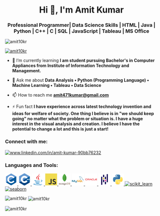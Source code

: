 <h1 align="center">Hi 👋, I'm Amit Kumar</h1>
<h3 align="center">Professional Programmer| Data Science Skills | HTML | Java | Python | C++ | C | SQL | JavaScript | Tableau | MS Office</h3>

<p align="left"> <img src="https://komarev.com/ghpvc/?username=amit10kr&label=Profile%20views&color=0e75b6&style=flat" alt="amit10kr" /> </p>

<p align="left"> <a href="https://github.com/ryo-ma/github-profile-trophy"><img src="https://github-profile-trophy.vercel.app/?username=amit10kr" alt="amit10kr" /></a> </p>

- 🌱 I’m currently learning **I am student pursuing Bachelor's in Computer Appliances from Institute of Information Technology and Management.**

- 💬 Ask me about **Data Analysis • Python (Programming Language) • Machine Learning • Tableau • Data Science**

- 📫 How to reach me **amit471kumar@gmail.com**

- ⚡ Fun fact **I have experience across latest technology invention and ideas for welfare of society. One thing I believe is in "we should keep going" no matter what the problem or situation is. I have a huge interest in the visual analysis and creation. I believe I have the potential to change a lot and this is just a start!**

<h3 align="left">Connect with me:</h3>
<p align="left">
<a href="https://linkedin.com/in/www.linkedin.com/in/amit-kumar-90bb76232" target="blank"><img align="center" src="https://raw.githubusercontent.com/rahuldkjain/github-profile-readme-generator/master/src/images/icons/Social/linked-in-alt.svg" alt="www.linkedin.com/in/amit-kumar-90bb76232" height="30" width="40" /></a>
</p>

<h3 align="left">Languages and Tools:</h3>
<p align="left"> <a href="https://www.cprogramming.com/" target="_blank" rel="noreferrer"> <img src="https://raw.githubusercontent.com/devicons/devicon/master/icons/c/c-original.svg" alt="c" width="40" height="40"/> </a> <a href="https://www.w3schools.com/cpp/" target="_blank" rel="noreferrer"> <img src="https://raw.githubusercontent.com/devicons/devicon/master/icons/cplusplus/cplusplus-original.svg" alt="cplusplus" width="40" height="40"/> </a> <a href="https://www.java.com" target="_blank" rel="noreferrer"> <img src="https://raw.githubusercontent.com/devicons/devicon/master/icons/java/java-original.svg" alt="java" width="40" height="40"/> </a> <a href="https://developer.mozilla.org/en-US/docs/Web/JavaScript" target="_blank" rel="noreferrer"> <img src="https://raw.githubusercontent.com/devicons/devicon/master/icons/javascript/javascript-original.svg" alt="javascript" width="40" height="40"/> </a> <a href="https://www.mongodb.com/" target="_blank" rel="noreferrer"> <img src="https://raw.githubusercontent.com/devicons/devicon/master/icons/mongodb/mongodb-original-wordmark.svg" alt="mongodb" width="40" height="40"/> </a> <a href="https://www.mysql.com/" target="_blank" rel="noreferrer"> <img src="https://raw.githubusercontent.com/devicons/devicon/master/icons/mysql/mysql-original-wordmark.svg" alt="mysql" width="40" height="40"/> </a> <a href="https://www.oracle.com/" target="_blank" rel="noreferrer"> <img src="https://raw.githubusercontent.com/devicons/devicon/master/icons/oracle/oracle-original.svg" alt="oracle" width="40" height="40"/> </a> <a href="https://pandas.pydata.org/" target="_blank" rel="noreferrer"> <img src="https://raw.githubusercontent.com/devicons/devicon/2ae2a900d2f041da66e950e4d48052658d850630/icons/pandas/pandas-original.svg" alt="pandas" width="40" height="40"/> </a> <a href="https://www.python.org" target="_blank" rel="noreferrer"> <img src="https://raw.githubusercontent.com/devicons/devicon/master/icons/python/python-original.svg" alt="python" width="40" height="40"/> </a> <a href="https://scikit-learn.org/" target="_blank" rel="noreferrer"> <img src="https://upload.wikimedia.org/wikipedia/commons/0/05/Scikit_learn_logo_small.svg" alt="scikit_learn" width="40" height="40"/> </a> <a href="https://seaborn.pydata.org/" target="_blank" rel="noreferrer"> <img src="https://seaborn.pydata.org/_images/logo-mark-lightbg.svg" alt="seaborn" width="40" height="40"/> </a> </p>

<p><img align="left" src="https://github-readme-stats.vercel.app/api/top-langs?username=amit10kr&show_icons=true&locale=en&layout=compact" alt="amit10kr" /></p>

<p>&nbsp;<img align="center" src="https://github-readme-stats.vercel.app/api?username=amit10kr&show_icons=true&locale=en" alt="amit10kr" /></p>

<p><img align="center" src="https://github-readme-streak-stats.herokuapp.com/?user=amit10kr&" alt="amit10kr" /></p>
